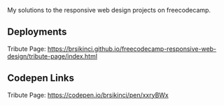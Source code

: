 My solutions to the responsive web design projects on freecodecamp.

## Deployments

Tribute Page: https://brsikinci.github.io/freecodecamp-responsive-web-design/tribute-page/index.html

## Codepen Links

Tribute Page: https://codepen.io/brsikinci/pen/xxryBWx

